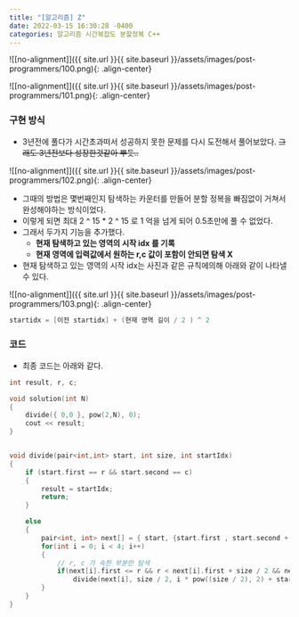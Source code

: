 ```yaml
---
title: "[알고리즘] Z"
date: 2022-03-15 16:30:28 -0400
categories: 알고리즘 시간복잡도 분할정복 C++
---
```


![[no-alignment]]({{ site.url }}{{ site.baseurl }}/assets/images/post-programmers/100.png){: .align-center}


![[no-alignment]]({{ site.url }}{{ site.baseurl }}/assets/images/post-programmers/101.png){: .align-center}


### 구현 방식

- 3년전에 풀다가 시간초과떠서 성공하지 못한 문제를 다시 도전해서 풀어보았다. ~~그래도 3년전보다 성장한것같아 뿌듯..~~

![[no-alignment]]({{ site.url }}{{ site.baseurl }}/assets/images/post-programmers/102.png){: .align-center}

- 그때의 방법은 몇번째인지 탐색하는 카운터를 만들어 분할 정복을 빠짐없이 거쳐서 완성해야하는 방식이었다.
- 이렇게 되면 최대 2 ^ 15 * 2 ^ 15 로 1 억을 넘게 되어 0.5초만에 풀 수 없었다.
- 그래서 두가지 기능을 추가했다.
    - **현재 탐색하고 있는 영역의 시작 idx 를 기록**
    - **현재 영역에 입력값에서 원하는 r,c 값이 포함이 안되면 탐색 X**
- 현재 탐색하고 있는 영역의 시작 idx는 사진과 같은 규칙에의해 아래와 같이 나타낼 수 있다.

![[no-alignment]]({{ site.url }}{{ site.baseurl }}/assets/images/post-programmers/103.png){: .align-center}


```cpp
startidx = [이전 startidx] + (현재 영역 길이 / 2 ) ^ 2
```


### 코드

- 최종 코드는 아래와 같다.


```cpp
int result, r, c;

void solution(int N)
{
	divide({ 0,0 }, pow(2,N), 0);
	cout << result;
}


void divide(pair<int,int> start, int size, int startIdx)
{
	if (start.first == r && start.second == c)
	{
		result = startIdx;
		return;
	}

	else
	{
		pair<int, int> next[] = { start, {start.first , start.second + size / 2}, {start.first + size / 2, start.second }, {start.first + size / 2, start.second + size / 2 } };
		for(int i = 0; i < 4; i++)
		{
			// r, c 가 속한 부분만 탐색
			if(next[i].first <= r && r < next[i].first + size / 2 && next[i].second <= c && c < next[i].second + size /2 )
				divide(next[i], size / 2, i * pow((size / 2), 2) + startIdx);
		}
	}
}
```
